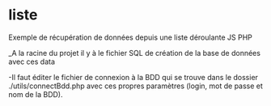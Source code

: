 # liste
Exemple de récupération de données depuis une liste déroulante JS PHP

_A la racine du projet il y à le fichier SQL de création de la base de données avec ces data

-Il faut éditer le fichier de connexion à la BDD qui se trouve dans le dossier ./utils/connectBdd.php
avec ces propres paramètres (login, mot de passe et nom de la BDD).
